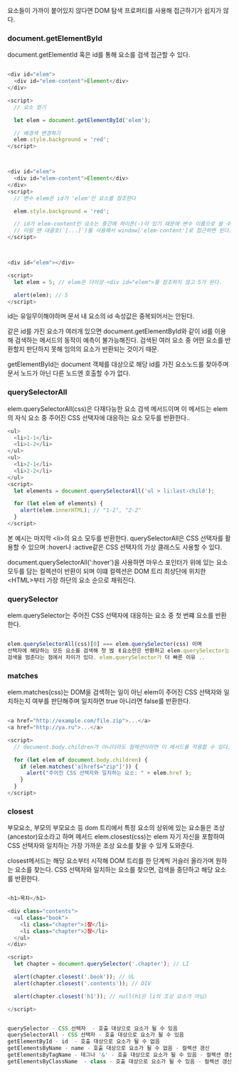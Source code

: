 
요소들이 가까이 붙어있지 않다면 DOM 탐색 프로퍼티를 사용해 접근하기가 쉽지가 않다.

### document.getElementById

document.getElementId 혹은 id를 통해 요소를 검색 접근할 수 있다.

```javascript

<div id="elem">
  <div id="elem-content">Element</div>
</div>

<script>
  // 요소 얻기

  let elem = document.getElementById('elem');

  // 배경색 변경하기
  elem.style.background = 'red';
</script>



<div id="elem">
  <div id="elem-content">Element</div>
</div>
<script>
  // 변수 elem은 id가 'elem'인 요소를 참조한다

  elem.style.background = 'red';

  // id가 elem-content인 요소는 중간에 하이픈(-)이 있기 때문에 변수 이름으로 쓸 수 없습니다.
  // 이럴 땐 대괄호(`[...]`)를 사용해서 window['elem-content']로 접근하면 된다.
</script>



<div id="elem"></div>

<script>
  let elem = 5; // elem은 더이상 <div id="elem">를 참조하지 않고 5가 된다.

  alert(elem); // 5
</script>

```

id는 유일무이해야하며 문서 내 요소의 id 속성값은 중복되어서는 안된다.

같은 id를 가진 요소가 여러개 있으면 document.getElementById와 같이 id를 이용해 검색하는 메서드의 동작이 예측이 불가능해진다. 검색된 여러 요소 중 어떤 요소를 반환할지 판단하지 못해 임의의 요소가 반환되는 것이기 때문.

getElementById는 document 객체를 대상으로 해당 id를 가진 요소노드를 찾아주며 문서 노드가 아닌 다른 노드엔 호출할 수가 없다. 


### querySelectorAll

elem.querySelectorAll(css)은 다재다능한 요소 검색 메서드이며 이 메서드는 elem의 자식 요소 중 주어진 CSS 선택자에 대응하는 요소 모두를 반환한다..

```javascript
<ul>
  <li>1-1</li>
  <li>1-2</li>
</ul>
<ul>
  <li>2-1</li>
  <li>2-2</li>
</ul>
<script>
  let elements = document.querySelectorAll('ul > li:last-child');

  for (let elem of elements) {
    alert(elem.innerHTML); // "1-2", "2-2"
  }
</script>

```
본 예시는 마지막 \<li\>의 요소 모두를 반환한다. 
querySelectorAll은 CSS 선택자를 활용할 수 있으며 
\:hover나 \:active같은 CSS 선택자의 가상 클래스도 사용할 수 있다.

document.querySelectorAll\(\'\:hover\'\)을 사용하면 마우스 포인터가 위에 있는 요소 모두를 담는 컬렉션이 반환이 되며 이떄 컬렉션은 DOM 트리 최상단에 위치한 \<HTML\>부터 가장 하단의 요소 순으로 채워진다. 

### querySelector

elem.querySelector는 주어진 CSS 선택자에 대응하는 요소 중 첫 번쨰 요소를 반환한다. 

``` javascript

elem.querySelectorAll(css)[0] === elem.querySelector(css) 이며
선택자에 해당하는 모든 요소를 검색해 첫 벉 ㅒ요소만은 반환하고 elem.querySelector는 해당하는 요소를 찾으면
검색을 멈춘다는 점에서 차이가 있다. elem.querySelector가 더 빠른 이유 ..


```


### matches

elem.matches\(css\)는 DOM을 검색하는 일이 아닌 elem이 주어진 CSS 선택자와 일치하는지 여부를 판단해주며 일치하면 true 아니라면 false를 반환한다. 


```javascript

<a href="http://example.com/file.zip">...</a>
<a href="http://ya.ru">...</a>

<script>
  // document.body.children가 아니더라도 컬렉션이라면 이 메서드를 적용할 수 있다.

  for (let elem of document.body.children) {
    if (elem.matches('a[href$="zip"]')) {
      alert("주어진 CSS 선택자와 일치하는 요소: " + elem.href );
    }
  }
</script>

```


### closest

부모요소, 부모의 부모요소 등 dom 트리에서 특정 요소의 상위에 있는 요소들은 조상\(ancestor\)요소라고 하며 메서드 elem.closest\(css\)는 elem 자기 자신을 포함하여 CSS 선택자와 일치하는 가장 가까운 조상 요소를 찾을 수 있게 도와준다.

closest메서드는 해당 요소부터 시작해 DOM 트리를 한 단계씩 거슬러 올라가며 원하는 요소를 찾는다. CSS 선택자와 일치하는 요소를 찾으면, 검색을 중단하고 해당 요소를 반환한다.

```javascript

<h1>목차</h1>

<div class="contents">
  <ul class="book">
    <li class="chapter">1장</li>
    <li class="chapter">2장</li>
  </ul>
</div>

<script>
  let chapter = document.querySelector('.chapter'); // LI

  alert(chapter.closest('.book')); // UL
  alert(chapter.closest('.contents')); // DIV

  alert(chapter.closest('h1')); // null(h1은 li의 조상 요소가 아님)

</script>

```

```javascript

querySelector - CSS 선택자  - 호출 대상으로 요소가 될 수 있음
querySelectorAll - CSS 선택자 - 호출 대상으로 요소가 될 수 있음
getElementById - id  - 호출 대상으로 요소가 될 수 없음
getElementsByName - name - 호출 대상으로 요소가 될 수 없음 - 컬렉션 갱신
getElementsByTagName - 태그나 '&' - 호출 대상으로 요소가 될 수 있음 - 컬렉션 갱신
getElementsByClassName  - class - 호출 대상으로 요소가 될 수 있음 - 컬렉션 갱신




```
